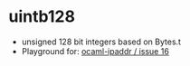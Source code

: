 # uintb128

* unsigned 128 bit integers based on Bytes.t
* Playground for: [ocaml-ipaddr / issue 16](https://github.com/mirage/ocaml-ipaddr/issues/16)
